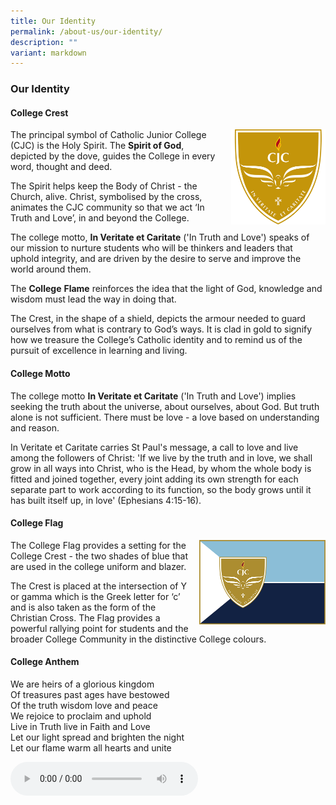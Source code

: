 ```yaml
---
title: Our Identity
permalink: /about-us/our-identity/
description: ""
variant: markdown
---
```

### **Our Identity**
#### **College Crest**
<img src="/images/crest.jpg" style="width:30%;margin-left:15px;" align="right">

The principal symbol of Catholic Junior College (CJC) is the Holy Spirit. The&nbsp;**Spirit of God**, depicted by the dove, guides the College in every word, thought and deed.

The Spirit helps keep the Body of Christ - the Church, alive. Christ, symbolised by the cross, animates the CJC community so that we act ‘In Truth and Love’, in and beyond the College.  
  
The college motto,&nbsp;**In Veritate et Caritate**&nbsp;('In Truth and Love') speaks of our mission to nurture students who will be thinkers and leaders that  
uphold integrity, and are driven by the desire to serve and improve the world around them.  
  
The&nbsp;**College**&nbsp;**Flame**&nbsp;reinforces the idea that the light of God, knowledge and wisdom must lead the way in doing that.  
  
The Crest, in the shape of a shield, depicts the armour needed to guard ourselves from what is contrary to God’s ways. It is clad in gold to signify how we treasure the College’s Catholic identity and to remind us of the pursuit of excellence in learning and living.

#### **College Motto**
The college motto&nbsp;**In Veritate et Caritate**&nbsp;('In Truth and Love') implies seeking the truth about the universe, about ourselves, about God. But truth alone is not sufficient. There must be love - a love based on understanding and reason.  
  
In Veritate et Caritate carries St Paul's message, a call to love and live among the followers of Christ: 'If we live by the truth and in love, we shall grow in all ways into Christ, who is the Head, by whom the whole body is fitted and joined together, every joint adding its own strength for each separate part to work according to its function, so the body grows until it has built itself up, in love' (Ephesians 4:15-16).

#### **College Flag**
<img src="/images/flag.jpg" style="width:40%;margin-left:15px;" align="right">

The College Flag provides a setting for the College Crest - the two shades of blue that are used in the college uniform and blazer.  
  
The Crest is placed at the intersection of Y or gamma which is the Greek letter for ‘c’ and is also taken as the form of the Christian Cross. The Flag provides a powerful rallying point for students and the broader College Community in the distinctive College colours.

#### **College Anthem**
We are heirs of a glorious kingdom<br>
Of treasures past ages have bestowed<br>
Of the truth wisdom love and peace<br>
We rejoice to proclaim and uphold<br>
Live in Truth live in Faith and Love<br>
Let our light spread and brighten the night<br>
Let our flame warm all hearts and unite

<audio controls="" src="https://github.com/km-printing/km-printing.github.io/raw/main/College%20Anthem.mp3" id="audio"></audio>